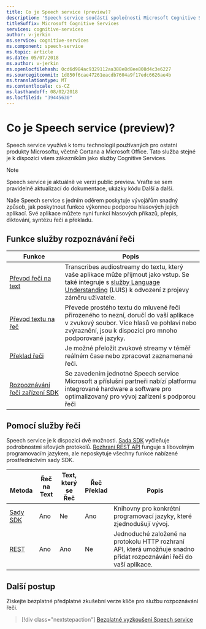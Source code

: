 ```yaml
---
title: Co je Speech service (preview)?
description: 'Speech service součástí společnosti Microsoft Cognitive Services, sjednotí několik služeb Azure řeči, které byly dříve k dispozici samostatně: (zahrnující rozpoznávání řeči a převod textu na řeč) pro zpracování řeči Bingu, vlastní řeč a překladu řeči.'
titleSuffix: Microsoft Cognitive Services
services: cognitive-services
author: v-jerkin
ms.service: cognitive-services
ms.component: speech-service
ms.topic: article
ms.date: 05/07/2018
ms.author: v-jerkin
ms.openlocfilehash: 0cd6d984ac9329112aa388e8d8ee808d4c3e6227
ms.sourcegitcommit: 1d850f6cae47261eacdb7604a9f17edc6626ae4b
ms.translationtype: MT
ms.contentlocale: cs-CZ
ms.lasthandoff: 08/02/2018
ms.locfileid: "39445630"
---
```

# <a name="what-is-the-speech-service-preview"></a>Co je Speech service (preview)?

Speech service využívá k tomu technologií používaných pro ostatní produkty Microsoftu, včetně Cortana a Microsoft Office.  Tato služba stejné je k dispozici všem zákazníkům jako služby Cognitive Services. 

> [!NOTE]
> Speech service je aktuálně ve verzi public preview. Vraťte se sem pravidelně aktualizací do dokumentace, ukázky kódu Další a další.

Naše Speech service s jedním oděrem poskytuje vývojářům snadný způsob, jak poskytnout funkce výkonnou podporou hlasových jejich aplikací. Své aplikace můžete nyní funkcí hlasových příkazů, přepis, diktování, syntézu řeči a překladu.

## <a name="speech-service-features"></a>Funkce služby rozpoznávání řeči

|Funkce|Popis|
|-|-|
|[Převod řeči na text](speech-to-text.md)| Transcribes audiostreamy do textu, který vaše aplikace může přijmout jako vstup. Se také integruje s [služby Language Understanding](https://docs.microsoft.com/azure/cognitive-services/luis/) (LUIS) k odvození z projevy záměru uživatele.|
|[Převod textu na řeč](text-to-speech.md)| Převede prostého textu do mluvené řeči přirozeného to nezní, doručí do vaší aplikace v zvukový soubor. Více hlasů ve pohlaví nebo zvýraznění, jsou k dispozici pro mnoho podporované jazyky. |
|[Překlad řeči](speech-translation.md)| Je možné přeložit zvukové streamy v téměř reálném čase nebo zpracovat zaznamenané řeči. |
|[Rozpoznávání řeči zařízení SDK](speech-devices-sdk.md)| Se zavedením jednotné Speech service Microsoft a příslušní partneři nabízí platformu integrované hardware a software pro optimalizovaný pro vývoj zařízení s podporou řeči |

## <a name="using-the-speech-service"></a>Pomocí služby řeči

Speech service je k dispozici dvě možnosti. [Sada SDK](speech-sdk.md) vyčleňuje podrobnostmi síťových protokolů. [Rozhraní REST API](rest-apis.md) funguje s libovolným programovacím jazykem, ale neposkytuje všechny funkce nabízené prostřednictvím sady SDK.

|<br>Metoda|Řeč<br>na Text|Text, který se<br>Řeč|Řeč<br>Překlad|<br>Popis|
|-|-|-|-|-|
|[Sady SDK](speech-sdk.md)|Ano|Ne|Ano|Knihovny pro konkrétní programovací jazyky, které zjednodušují vývoj.|
|[REST](rest-apis.md)|Ano|Ano|Ne|Jednoduché založené na protokolu HTTP rozhraní API, která umožňuje snadno přidat rozpoznávání řeči do vaší aplikace.|

## <a name="next-steps"></a>Další postup

Získejte bezplatné předplatné zkušební verze klíče pro službu rozpoznávání řeči.

> [!div class="nextstepaction"]
> [Bezplatné vyzkoušení Speech service](get-started.md)
